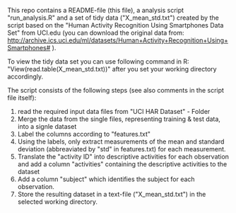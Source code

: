This repo contains a README-file (this file), a analysis script "run_analysis.R" and a set of tidy data ("X_mean_std.txt") created by the script based on the "Human Activity Recognition Using Smartphones Data Set" from UCI.edu (you can download the original data from: http://archive.ics.uci.edu/ml/datasets/Human+Activity+Recognition+Using+Smartphones# ).

To view the tidy data set you can use following command in R: "View(read.table(X_mean_std.txt))" after you set your working directory accordingly.

The script consists of the following steps (see also comments in the script file itself):
1. read the required input data files from "UCI HAR Dataset" - Folder
2. Merge the data from the single files, representing training & test data, into a signle dataset
3. Label the columns according to "features.txt"
4. Using the labels, only extract measurements of the mean and standard deviation (abbreaviated by "std" in features.txt) for each measurement.
5. Translate the "activity ID" into descriptive activities for each observation and add a column "activities" containing the descriptive activities to the dataset
6. Add a column "subject" which identifies the subject for each observation.
7. Store the resulting dataset in a text-file ("X_mean_std.txt") in the selected working directory.

